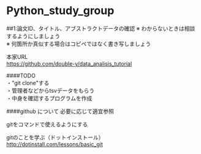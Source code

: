 # Python_study_group

##1:論文ID、タイトル、アブストラクトデータの確認
※ わからないときは相談するようにしましょう  
※ 何箇所か真似する場合はコピペではなく書き写しましょう  


本家URL  
<https://github.com/double-y/data_analisis_tutorial>


####TODO  
・"git clone"する  
・管理者などからtsvデータをもらう  
・中身を確認するプログラムを作成  


####github について
必要に応じて適宜参照  

gitをコマンドで使えるようにする  
  
gitのことを学ぶ（ドットインストール）  
<http://dotinstall.com/lessons/basic_git>



